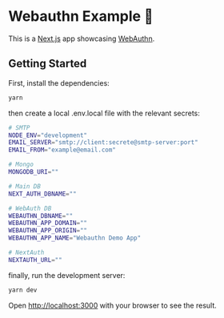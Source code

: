 # Webauthn Example 🧿

This is a [Next.js](https://nextjs.org/) app showcasing [WebAuthn](https://webauthn.guide/).

## Getting Started

First, install the dependencies:

```bash
yarn
```

then create a local .env.local file with the relevant secrets:

```bash
# SMTP
NODE_ENV="development"
EMAIL_SERVER="smtp://client:secrete@smtp-server:port"
EMAIL_FROM="example@email.com"

# Mongo
MONGODB_URI=""

# Main DB
NEXT_AUTH_DBNAME=""

# WebAuth DB
WEBAUTHN_DBNAME=""
WEBAUTHN_APP_DOMAIN=""
WEBAUTHN_APP_ORIGIN=""
WEBAUTHN_APP_NAME="Webauthn Demo App"

# NextAuth
NEXTAUTH_URL=""
```

finally, run the development server:

```bash
yarn dev
```

Open [http://localhost:3000](http://localhost:3000) with your browser to see the result.
